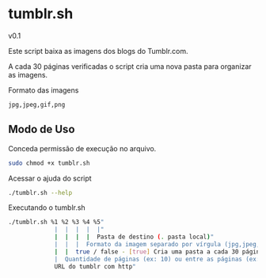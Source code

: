 tumblr.sh
=========

v0.1

Este script baixa as imagens dos blogs do Tumblr.com.

A cada 30 páginas verificadas o script cria uma nova pasta para organizar as imagens.

Formato das imagens
```bash
jpg,jpeg,gif,png
```

Modo de Uso
--------------

Conceda permissão de execução no arquivo.
```bash
sudo chmod +x tumblr.sh
```

Acessar o ajuda do script
```bash
./tumblr.sh --help
```

Executando o tumblr.sh
```bash
./tumblr.sh %1 %2 %3 %4 %5"
             |  |  |  |  |"
             |  |  |  |  Pasta de destino (. pasta local)"
             |  |  |  Formato da imagem separado por vírgula (jpg,jpeg,gif,png)"
             |  |  true / false - [true] Cria uma pasta a cada 30 páginas verificadas"
             |  Quantidade de páginas (ex: 10) ou entre as páginas (ex: 5-10)"
             URL do tumblr com http"
```
